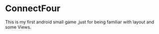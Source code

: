 # ConnectFour
This is my first android small game ,just for being familiar with layout and some Views. 
